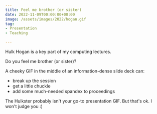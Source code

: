 ```yaml
---
title: Feel me brother (or sister)
date: 2022-11-09T00:00:00+00:00
image: /assets/images/2022/hogan.gif
tag:
- Presentation
- Teaching

---
```


Hulk Hogan is a key part of my computing lectures.

Do you feel me brother (or sister)?

A cheeky GIF in the middle of an information-dense slide deck can:

- break up the session
- get a little chuckle
- add some much-needed spandex to proceedings

The Hulkster probably isn't your go-to presentation GIF. But that's ok. I won't judge you :)
